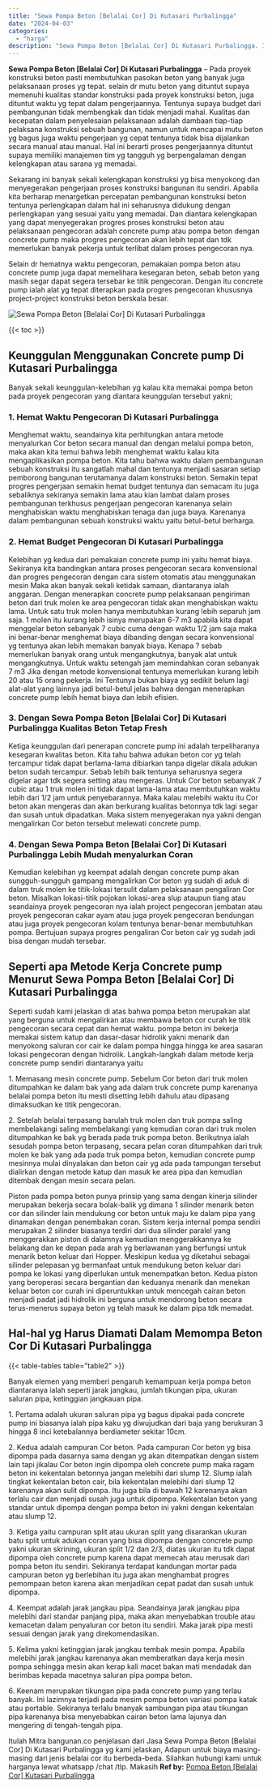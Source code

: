 ```yaml
---
title: "Sewa Pompa Beton [Belalai Cor] Di Kutasari Purbalingga"
date: "2024-04-03"
categories: 
  - "harga"
description: "Sewa Pompa Beton [Belalai Cor] Di Kutasari Purbalingga. Itulah Mitra bangunan.co penjelasan dari Jasa Sewa Pompa Beton [Belalai Cor] Di Kutasari Purbalingg..."
---
```


**Sewa Pompa Beton \[Belalai Cor\] Di Kutasari Purbalingga** – Pada proyek konstruksi beton pasti membutuhkan pasokan beton yang banyak juga pelaksanaan proses yg tepat. selain dr mutu beton yang dituntut supaya memenuhi kualitas standar konstruksi pada proyek konstruksi beton, juga dituntut waktu yg tepat dalam pengerjaannya. Tentunya supaya budget dari pembangunan tidak membengkak dan tidak menjadi mahal. Kualitas dan kecepatan dalam penyelesaian pelaksanaan adalah dambaan tiap-tiap pelaksana konstruksi sebuah bangunan, namun untuk mencapai mutu beton yg bagus juga waktu pengerjaan yg cepat tentunya tidak bisa dijalankan secara manual atau manual. Hal ini berarti proses pengerjaannya dituntut supaya memiliki manajemen tim yg tangguh yg berpengalaman dengan kelengkapan atau sarana yg memadai.

Sekarang ini banyak sekali kelengkapan konstruksi yg bisa menyokong dan menyegerakan pengerjaan proses konstruksi bangunan itu sendiri. Apabila kita berharap menargetkan percepatan pembangunan konstruksi beton tentunya perlengkapan dalam hal ini seharusnya didukung dengan perlengkapan yang sesuai yaitu yang memadai. Dan diantara kelengkapan yang dapat menyegerakan progres proses konstruksi beton atau pelaksanaan pengecoran adalah concrete pump atau pompa beton dengan concrete pump maka progres pengecoran akan lebih tepat dan tdk memerlukan banyak pekerja untuk terlibat dalam proses pengecoran nya.

Selain dr hematnya waktu pengecoran, pemakaian pompa beton atau concrete pump juga dapat memelihara kesegaran beton, sebab beton yang masih segar dapat segera tersebar ke titik pengecoran. Dengan itu concrete pump ialah alat yg tepat diterapkan pada progres pengecoran khususnya project-project konstruksi beton berskala besar.

![Sewa Pompa Beton [Belalai Cor] Di Kutasari Purbalingga](/images/sewa-concrete-pump-32.png)

{{< toc >}}

## Keunggulan Menggunakan Concrete pump Di Kutasari Purbalingga

Banyak sekali keunggulan-kelebihan yg kalau kita memakai pompa beton pada proyek pengecoran yang diantara keunggulan tersebut yakni;

### 1\. Hemat Waktu Pengecoran Di Kutasari Purbalingga

Menghemat waktu, seandainya kita perhitungkan antara metode menyalurkan Cor beton secara manual dan dengan melalui pompa beton, maka akan kita temui bahwa lebih menghemat waktu kalau kita mengaplikasikan pompa beton. Kita tahu bahwa waktu dalam pembangunan sebuah konstruksi itu sangatlah mahal dan tentunya menjadi sasaran setiap pemborong bangunan terutamanya dalam konstruksi beton. Semakin tepat progres pengerjaan semakin hemat budget tentunya dan semacam itu juga sebaliknya sekiranya semakin lama atau kian lambat dalam proses pembangunan terkhusus pengerjaan pengecoran karenanya selain menghabiskan waktu menghabiskan tenaga dan juga biaya. Karenanya dalam pembangunan sebuah konstruksi waktu yaitu betul-betul berharga.

### 2\. Hemat Budget Pengecoran Di Kutasari Purbalingga

Kelebihan yg kedua dari pemakaian concrete pump ini yaitu hemat biaya. Sekiranya kita bandingkan antara proses pengecoran secara konvensional dan progres pengecoran dengan cara sistem otomatis atau menggunakan mesin Maka akan banyak sekali ketidak samaan, diantaranya ialah anggaran. Dengan menerapkan concrete pump pelaksanaan pengiriman beton dari truk molen ke area pengecoran tidak akan menghabiskan waktu lama. Untuk satu truk molen hanya membutuhkan kurang lebih separuh jam saja. 1 molen itu kurang lebih isinya merupakan 6-7 m3 apabila kita dapat menggelar beton sebanyak 7 cubic cuma dengan waktu 1/2 jam saja maka ini benar-benar menghemat biaya dibanding dengan secara konvensional yg tentunya akan lebih memakan banyak biaya. Kenapa ? sebab memerlukan banyak orang untuk mengangkutnya, banyak alat untuk mengangkutnya. Untuk waktu setengah jam memindahkan coran sebanyak 7 m3 Jika dengan metode konvensional tentunya memerlukan kurang lebih 20 atau 15 orang pekerja. Ini Tentunya bukan biaya yg sedikit belum lagi alat-alat yang lainnya jadi betul-betul jelas bahwa dengan menerapkan concrete pump lebih hemat biaya dan lebih efisien.

### 3\. Dengan Sewa Pompa Beton \[Belalai Cor\] Di Kutasari Purbalingga Kualitas Beton Tetap Fresh

Ketiga keunggulan dari penerapan concrete pump ini adalah terpeliharanya kesegaran kwalitas beton. Kita tahu bahwa adukan beton cor yg telah tercampur tidak dapat berlama-lama dibiarkan tanpa digelar dikala adukan beton sudah tercampur. Sebab lebih baik tentunya seharusnya segera digelar agar tdk segera setting atau mengeras. Untuk Cor beton sebanyak 7 cubic atau 1 truk molen ini tidak dapat lama-lama atau membutuhkan waktu lebih dari 1/2 jam untuk penyebarannya. Maka kalau melebihi waktu itu Cor beton akan mengeras dan akan berkurang kualitas betonnya tdk lagi segar dan susah untuk dipadatkan. Maka sistem menyegerakan nya yakni dengan mengalirkan Cor beton tersebut melewati concrete pump.

### 4\. Dengan Sewa Pompa Beton \[Belalai Cor\] Di Kutasari Purbalingga Lebih Mudah menyalurkan Coran

Kemudian kelebihan yg keempat adalah dengan concrete pump akan sungguh-sungguh gampang mengalirkan Cor beton yg sudah di aduk di dalam truk molen ke titik-lokasi tersulit dalam pelaksanaan pengaliran Cor beton. Misalkan lokasi-titik pojokan lokasi-area slup ataupun tiang atau seandainya proyek pengecoran nya ialah project pengecoran jembatan atau proyek pengecoran cakar ayam atau juga proyek pengecoran bendungan atau juga proyek pengecoran kolam tentunya benar-benar membutuhkan pompa. Bertujuan supaya progres pengaliran Cor beton cair yg sudah jadi bisa dengan mudah tersebar.

## Seperti apa Metode Kerja Concrete pump Menurut Sewa Pompa Beton \[Belalai Cor\] Di Kutasari Purbalingga

Seperti sudah kami jelaskan di atas bahwa pompa beton merupakan alat yang berguna untuk mengalirkan atau membawa beton cor curah ke titik pengecoran secara cepat dan hemat waktu. pompa beton ini bekerja memakai sistem katup dan dasar-dasar hidrolik yakni menarik dan menyokong saluran cor cair ke dalam pompa hingga hingga ke area sasaran lokasi pengecoran dengan hidrolik. Langkah-langkah dalam metode kerja concrete pump sendiri diantaranya yaitu

1\. Memasang mesin concrete pump. Sebelum Cor beton dari truk molen ditumpahkan ke dalam bak yang ada dalam truk concrete pump karenanya belalai pompa beton itu mesti disetting lebih dahulu atau dipasang dimaksudkan ke titik pengecoran.

2\. Setelah belalai terpasang barulah truk molen dan truk pompa saling membelakangi saling membelakangi yang kemudian coran dari truk molen ditumpahkan ke bak yg berada pada truk pompa beton. Berikutnya ialah sesudah pompa beton terpasang, secara pelan coran ditumpahkan dari truk molen ke bak yang ada pada truk pompa beton, kemudian concrete pump mesinnya mulai dinyalakan dan beton cair yg ada pada tampungan tersebut dialirkan dengan metode katup dan masuk ke area pipa dan kemudian ditembak dengan mesin secara pelan.

Piston pada pompa beton punya prinsip yang sama dengan kinerja silinder merupakan bekerja secara bolak-balik yg dimana 1 silinder menarik beton cor dan silinder lain mendukung cor beton untuk maju ke dalam pipa yang dinamakan dengan penembakan coran. Sistem kerja internal pompa sendiri merupakan 2 silinder biasanya terdiri dari dua silinder paralel yang menggerakkan piston di dalamnya kemudian menggerakkannya ke belakang dan ke depan pada arah yg berlawanan yang berfungsi untuk menarik beton keluar dari Hopper. Meskipun kedua yg diketahui sebagai silinder pelepasan yg bermanfaat untuk mendukung beton keluar dari pompa ke lokasi yang diperlukan untuk menempatkan beton. Kedua piston yang beroperasi secara bergantian dan keduanya menarik dan menekan keluar beton cor curah ini diperuntukkan untuk mencegah cairan beton menjadi padat jadi hidrolik ini berguna untuk mendorong beton secara terus-menerus supaya beton yg telah masuk ke dalam pipa tdk memadat.

## Hal-hal yg Harus Diamati Dalam Memompa Beton Cor Di Kutasari Purbalingga

{{< table-tables table="table2" >}}

Banyak elemen yang memberi pengaruh kemampuan kerja pompa beton diantaranya ialah seperti jarak jangkau, jumlah tikungan pipa, ukuran saluran pipa, ketinggian jangkauan pipa.

1\. Pertama adalah ukuran saluran pipa yg bagus dipakai pada concrete pump ini biasanya ialah pipa kaku yg diwujudkan dari baja yang berukuran 3 hingga 8 inci ketebalannya berdiameter sekitar 10cm.

2\. Kedua adalah campuran Cor beton. Pada campuran Cor beton yg bisa dipompa pada dasarnya sama dengan yg akan ditempatkan dengan sistem lain tapi jikalau Cor beton ingin dipompa oleh concrete pump maka ragam beton ini kekentalan betonnya jangan melebihi dari slump 12. Slump ialah tingkat kekentalan beton cair, bila kekentalan melebihi dari slump 12 karenanya akan sulit dipompa. Itu juga bila di bawah 12 karenanya akan terlalu cair dan menjadi susah juga untuk dipompa. Kekentalan beton yang standar untuk dipompa dengan pompa beton ini yakni dengan kekentalan atau slump 12.

3\. Ketiga yaitu campuran split atau ukuran split yang disarankan ukuran batu split untuk adukan coran yang bisa dipompa dengan concrete pump yakni ukuran skrining, ukuran split 1/2 dan 2/3, diatas ukuran itu tdk dapat dipompa oleh concrete pump karena dapat memecah atau merusak dari pompa beton itu sendiri. Sekiranya terdapat kandungan mortar pada campuran beton yg berlebihan itu juga akan menghambat progres pemompaan beton karena akan menjadikan cepat padat dan susah untuk dipompa.

4\. Keempat adalah jarak jangkau pipa. Seandainya jarak jangkau pipa melebihi dari standar panjang pipa, maka akan menyebabkan trouble atau kemacetan dalam penyaluran cor beton itu sendiri. Maka jarak pipa mesti sesuai dengan jarak yang direkomendasikan.

5\. Kelima yakni ketinggian jarak jangkau tembak mesin pompa. Apabila melebihi jarak jangkau karenanya akan memberatkan daya kerja mesin pompa sehingga mesin akan kerap kali macet bakan mati mendadak dan berimbas kepada macetnya saluran pipa pompa beton.

6\. Keenam merupakan tikungan pipa pada concrete pump yang terlau banyak. Ini lazimnya terjadi pada mesim pompa beton variasi pompa katak atau portable. Sekiranya terlalu bnanyak sambungan pipa atau tikungan pipa karenanya bisa menyebabkan cairan beton lama lajunya dan mengering di tengah-tengah pipa.

Itulah Mitra bangunan.co penjelasan dari Jasa Sewa Pompa Beton \[Belalai Cor\] Di Kutasari Purbalingga yg kami jelaskan, Adapun untuk biaya masing-masing dari jenis belalai cor itu berbeda-beda. Silahkan hubungi kami untuk harganya lewat whatsapp /chat /tlp. Makasih
**Ref by:** [Pompa Beton [Belalai Cor] Kutasari Purbalingga](https://id.wikipedia.org/wiki/Pompa)

